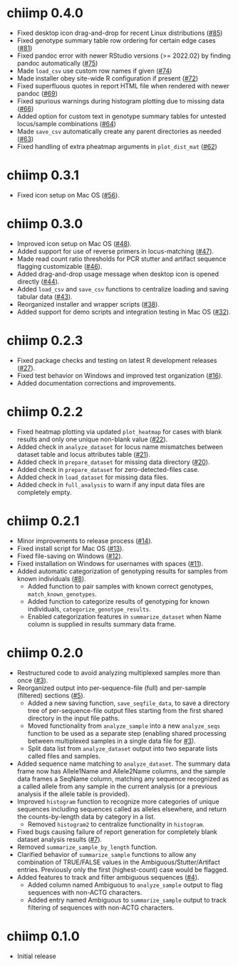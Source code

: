 # chiimp 0.4.0

 * Fixed desktop icon drag-and-drop for recent Linux distributions ([#85])
 * Fixed genotype summary table row ordering for certain edge cases ([#81])
 * Fixed pandoc error with newer RStudio versions (>= 2022.02) by finding
   pandoc automatically ([#75])
 * Made `load_csv` use custom row names if given ([#74])
 * Made installer obey site-wide R configuration if present ([#72])
 * Fixed superfluous quotes in report HTML file when rendered with newer pandoc
   ([#69])
 * Fixed spurious warnings during histogram plotting due to missing data
   ([#66])
 * Added option for custom text in genotype summary tables for untested
   locus/sample combinations ([#64])
 * Made `save_csv` automatically create any parent directories as needed
   ([#63])
 * Fixed handling of extra pheatmap arguments in `plot_dist_mat` ([#62])

[#85]: https://github.com/ShawHahnLab/chiimp/pull/85
[#81]: https://github.com/ShawHahnLab/chiimp/pull/81
[#75]: https://github.com/ShawHahnLab/chiimp/pull/75
[#74]: https://github.com/ShawHahnLab/chiimp/pull/74
[#72]: https://github.com/ShawHahnLab/chiimp/pull/72
[#69]: https://github.com/ShawHahnLab/chiimp/pull/69
[#66]: https://github.com/ShawHahnLab/chiimp/pull/66
[#64]: https://github.com/ShawHahnLab/chiimp/pull/64
[#63]: https://github.com/ShawHahnLab/chiimp/pull/63
[#62]: https://github.com/ShawHahnLab/chiimp/pull/62

# chiimp 0.3.1

 * Fixed icon setup on Mac OS ([#56]).

[#56]: https://github.com/ShawHahnLab/chiimp/pull/56

# chiimp 0.3.0

 * Improved icon setup on Mac OS ([#48]).
 * Added support for use of reverse primers in locus-matching ([#47]).
 * Made read count ratio thresholds for PCR stutter and artifact sequence
   flagging customizable ([#46]).
 * Added drag-and-drop usage message when desktop icon is opened directly
   ([#44]).
 * Added `load_csv` and `save_csv` functions to centralize loading and saving
   tabular data ([#43]).
 * Reorganized installer and wrapper scripts ([#38]).
 * Added support for demo scripts and integration testing in Mac OS ([#32]).

[#48]: https://github.com/ShawHahnLab/chiimp/pull/48
[#47]: https://github.com/ShawHahnLab/chiimp/pull/47
[#46]: https://github.com/ShawHahnLab/chiimp/pull/46
[#44]: https://github.com/ShawHahnLab/chiimp/pull/44
[#43]: https://github.com/ShawHahnLab/chiimp/pull/43
[#38]: https://github.com/ShawHahnLab/chiimp/pull/38
[#32]: https://github.com/ShawHahnLab/chiimp/pull/32

# chiimp 0.2.3

 * Fixed package checks and testing on latest R development releases ([#27]).
 * Fixed test behavior on Windows and improved test organization ([#16]).
 * Added documentation corrections and improvements.

[#27]: https://github.com/ShawHahnLab/chiimp/issues/27
[#16]: https://github.com/ShawHahnLab/chiimp/issues/16

# chiimp 0.2.2

 * Fixed heatmap plotting via updated `plot_heatmap` for cases with blank
   results and only one unique non-blank value ([#22]).
 * Added check in `analyze_dataset` for locus name mismatches between dataset
   table and locus attributes table ([#21]).
 * Added check in `prepare_dataset` for missing data directory ([#20]).
 * Added check in `prepare_dataset` for zero-detected-files case.
 * Added check in `load_dataset` for missing data files.
 * Added check in `full_analysis` to warn if any input data files are
   completely empty.

[#22]: https://github.com/ShawHahnLab/chiimp/issues/22
[#21]: https://github.com/ShawHahnLab/chiimp/issues/21
[#20]: https://github.com/ShawHahnLab/chiimp/issues/20

# chiimp 0.2.1

 * Minor improvements to release process ([#14]).
 * Fixed install script for Mac OS ([#13]).
 * Fixed file-saving on Windows ([#12]).
 * Fixed installation on Windows for usernames with spaces ([#11]).
 * Added automatic categorization of genotyping results for samples from known
 individuals ([#8]).
   * Added function to pair samples with known correct genotypes,
   `match_known_genotypes`.
   * Added function to categorize results of genotyping for known individuals,
   `categorize_genotype_results`.
   * Enabled categorization features in `summarize_dataset` when Name column is
   supplied in results summary data frame.

[#14]: https://github.com/ShawHahnLab/chiimp/issues/14
[#13]: https://github.com/ShawHahnLab/chiimp/issues/13
[#12]: https://github.com/ShawHahnLab/chiimp/issues/12
[#11]: https://github.com/ShawHahnLab/chiimp/issues/11
[#8]: https://github.com/ShawHahnLab/chiimp/issues/8

# chiimp 0.2.0

 * Restructured code to avoid analyzing multiplexed samples more than once ([#3]).
 * Reorganized output into per-sequence-file (full) and per-sample (filtered)
   sections ([#5]).
   * Added a new saving function, `save_seqfile_data`, to save a directory tree
     of per-sequence-file output files starting from the first shared directory
     in the input file paths.
   * Moved functionality from `analyze_sample` into a new `analyze_seqs`
     function to be used as a separate step (enabling shared processing between
     multiplexed samples in a single data file for [#3]).
   * Split data list from `analyze_dataset` output into two separate lists
     called files and samples.
 * Added sequence name matching to `analyze_dataset`.  The summary data frame
   now has Allele1Name and Allele2Name columns, and the sample data frames a
   SeqName column, matching any sequence recognized as a called allele from any
   sample in the current analysis (or a previous analysis if the allele table
   is provided).
 * Improved `histogram` function to recognize more categories of unique
   sequences including sequences called as alleles elsewhere, and return the
   counts-by-length data by category in a list.
   * Removed `histogram2` to centralize functionality in `histogram`.
 * Fixed bugs causing failure of report generation for completely blank
   dataset analysis results ([#7]).
 * Removed `summarize_sample_by_length` function.
 * Clarified behavior of `summarize_sample` functions to allow any combination
   of TRUE/FALSE values in the Ambiguous/Stutter/Artifact entries.  Previously
   only the first (highest-count) case would be flagged.
 * Added features to track and filter ambiguous sequences ([#4]).
   * Added column named Ambiguous to `analyze_sample` output to flag sequences
     with non-ACTG characters.
   * Added entry named Ambiguous to `summarize_sample` output to track
     filtering of sequences with non-ACTG characters.

[#7]: https://github.com/ShawHahnLab/chiimp/issues/7
[#5]: https://github.com/ShawHahnLab/chiimp/issues/5
[#4]: https://github.com/ShawHahnLab/chiimp/issues/4
[#3]: https://github.com/ShawHahnLab/chiimp/issues/3

# chiimp 0.1.0

 * Initial release

